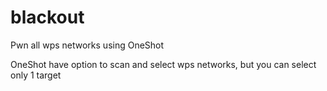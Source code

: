 # blackout
Pwn all wps networks using OneShot

OneShot have option to scan and select wps networks, but you can select only 1 target
